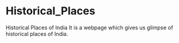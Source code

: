 # Historical_Places
Historical Places of India
It is a webpage which gives us glimpse of historical places of India.
